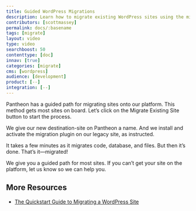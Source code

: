 ```yaml
---
title: Guided WordPress Migrations
description: Learn how to migrate existing WordPress sites using the migration plugin.
contributors: [scottmassey]
permalink: docs/:basename
tags: [migrate]
layout: video
type: video
searchboost: 50
contenttype: [doc]
innav: [true]
categories: [migrate]
cms: [wordpress]
audience: [development]
product: [--]
integration: [--]
---
```


<Youtube src="ksg1XkH1da8" title="Migrate to Pantheon" />

Pantheon has a guided path for migrating sites onto our platform. This method gets most sites on board. Let’s click on the Migrate Existing Site button to start the process.

We give our new destination-site on Pantheon a name. And we install and activate the migration plugin on our legacy site, as instructed.

It takes a few minutes as it migrates code, database, and files. But then it’s done. That’s it—migrated!

We give you a guided path for most sites. If you can’t get your site on the platform, let us know so we can help you.

## More Resources

- [The Quickstart Guide to Migrating a WordPress Site](https://pantheon.io/resources/quickstart-guide-migrating-wordpress-site)
